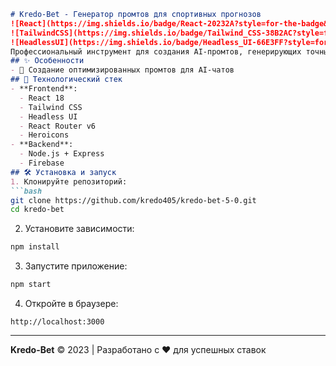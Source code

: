 ```markdown
# Kredo-Bet - Генератор промтов для спортивных прогнозов
![React](https://img.shields.io/badge/React-20232A?style=for-the-badge&logo=react&logoColor=61DAFB)
![TailwindCSS](https://img.shields.io/badge/Tailwind_CSS-38B2AC?style=for-the-badge&logo=tailwind-css&logoColor=white)
![HeadlessUI](https://img.shields.io/badge/Headless_UI-66E3FF?style=for-the-badge)
Профессиональный инструмент для создания AI-промтов, генерирующих точные прогнозы для ставок на спорт с использованием нейросетей.
## ✨ Особенности
- 🧠 Создание оптимизированных промтов для AI-чатов
## 🚀 Технологический стек
- **Frontend**: 
  - React 18
  - Tailwind CSS
  - Headless UI
  - React Router v6
  - Heroicons
- **Backend**:
  - Node.js + Express
  - Firebase
## 🛠 Установка и запуск
1. Клонируйте репозиторий:
```bash
git clone https://github.com/kredo405/kredo-bet-5-0.git
cd kredo-bet
```
2. Установите зависимости:
```bash
npm install
```
3. Запустите приложение:
```bash
npm start
```
4. Откройте в браузере:
```
http://localhost:3000
```
---
**Kredo-Bet** © 2023 | Разработано с ❤️ для успешных ставок
```